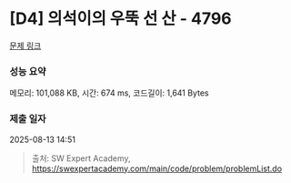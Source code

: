 # [D4] 의석이의 우뚝 선 산 - 4796 

[문제 링크](https://swexpertacademy.com/main/code/problem/problemDetail.do?contestProbId=AWS2h6AKBCoDFAVT) 

### 성능 요약

메모리: 101,088 KB, 시간: 674 ms, 코드길이: 1,641 Bytes

### 제출 일자

2025-08-13 14:51



> 출처: SW Expert Academy, https://swexpertacademy.com/main/code/problem/problemList.do